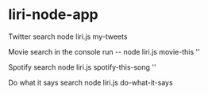 # liri-node-app

Twitter search
node liri.js my-tweets

Movie search
in the console run -- node liri.js movie-this '<movie name here>'

Spotify search
node liri.js spotify-this-song '<song name here>'

Do what it says search
node liri.js do-what-it-says